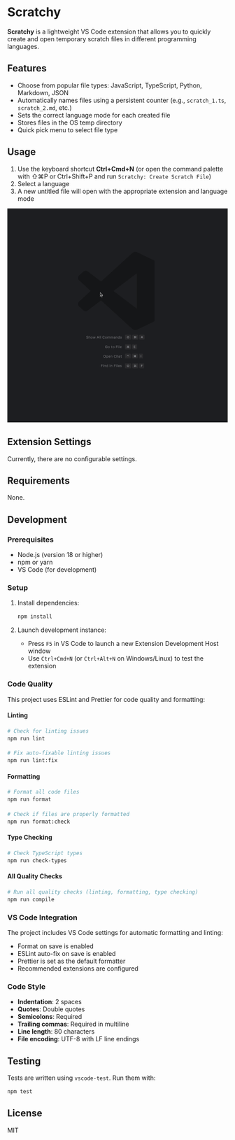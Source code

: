 # Scratchy

**Scratchy** is a lightweight VS Code extension that allows you to quickly create and open temporary scratch files in different programming languages.

## Features

- Choose from popular file types: JavaScript, TypeScript, Python, Markdown, JSON
- Automatically names files using a persistent counter (e.g., `scratch_1.ts`, `scratch_2.md`, etc.)
- Sets the correct language mode for each created file
- Stores files in the OS temp directory
- Quick pick menu to select file type

## Usage

1. Use the keyboard shortcut **Ctrl+Cmd+N** (or open the command palette with ⇧⌘P or Ctrl+Shift+P and run `Scratchy: Create Scratch File`)
2. Select a language
3. A new untitled file will open with the appropriate extension and language mode

![Scratchy Demo](media/scratchy.gif)

## Extension Settings

Currently, there are no configurable settings.

## Requirements

None.

## Development

### Prerequisites

- Node.js (version 18 or higher)
- npm or yarn
- VS Code (for development)

### Setup

1. Install dependencies:

   ```bash
   npm install
   ```

2. Launch development instance:
   - Press `F5` in VS Code to launch a new Extension Development Host window
   - Use `Ctrl+Cmd+N` (or `Ctrl+Alt+N` on Windows/Linux) to test the extension

### Code Quality

This project uses ESLint and Prettier for code quality and formatting:

#### Linting

```bash
# Check for linting issues
npm run lint

# Fix auto-fixable linting issues
npm run lint:fix
```

#### Formatting

```bash
# Format all code files
npm run format

# Check if files are properly formatted
npm run format:check
```

#### Type Checking

```bash
# Check TypeScript types
npm run check-types
```

#### All Quality Checks

```bash
# Run all quality checks (linting, formatting, type checking)
npm run compile
```

### VS Code Integration

The project includes VS Code settings for automatic formatting and linting:

- Format on save is enabled
- ESLint auto-fix on save is enabled
- Prettier is set as the default formatter
- Recommended extensions are configured

### Code Style

- **Indentation**: 2 spaces
- **Quotes**: Double quotes
- **Semicolons**: Required
- **Trailing commas**: Required in multiline
- **Line length**: 80 characters
- **File encoding**: UTF-8 with LF line endings

## Testing

Tests are written using `vscode-test`. Run them with:

```bash
npm test
```

## License

MIT
